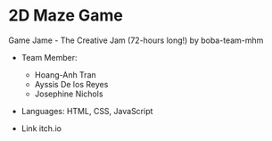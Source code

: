 # 2D Maze Game
Game Jame - The Creative Jam (72-hours long!)
by boba-team-mhm


- Team Member:
    - Hoang-Anh Tran
    - Ayssis De los Reyes
    - Josephine Nichols


- Languages: HTML, CSS, JavaScript

- Link itch.io 
